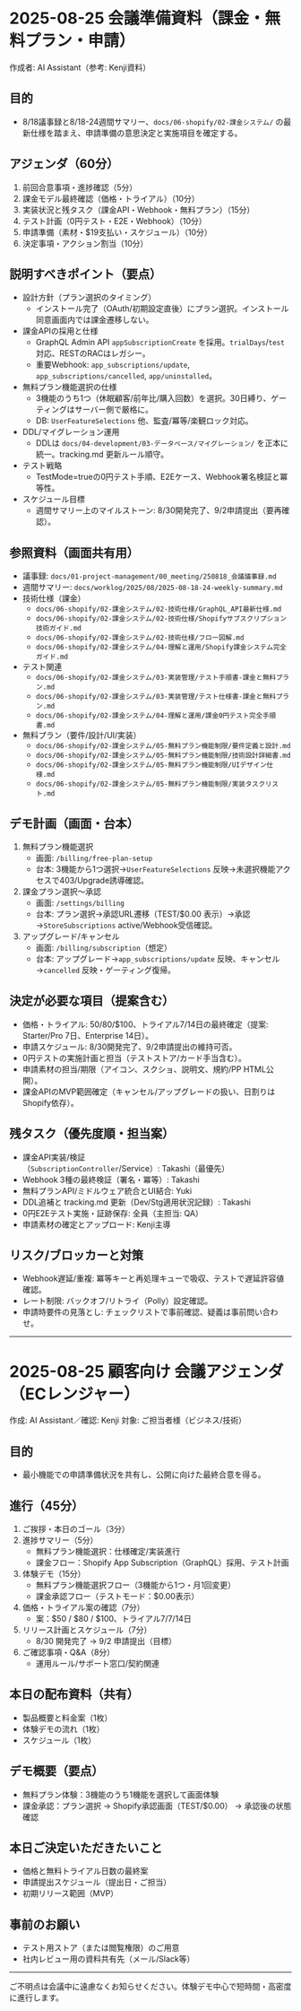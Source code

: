 # 2025-08-25 会議準備資料（課金・無料プラン・申請）

作成者: AI Assistant（参考: Kenji資料）

## 目的
- 8/18議事録と8/18-24週間サマリー、`docs/06-shopify/02-課金システム/` の最新仕様を踏まえ、申請準備の意思決定と実施項目を確定する。

## アジェンダ（60分）
1. 前回合意事項・進捗確認（5分）
2. 課金モデル最終確認（価格・トライアル）（10分）
3. 実装状況と残タスク（課金API・Webhook・無料プラン）（15分）
4. テスト計画（0円テスト・E2E・Webhook）（10分）
5. 申請準備（素材・$19支払い・スケジュール）（10分）
6. 決定事項・アクション割当（10分）

## 説明すべきポイント（要点）
- 設計方針（プラン選択のタイミング）
  - インストール完了（OAuth/初期設定直後）にプラン選択。インストール同意画面内では課金遷移しない。
- 課金APIの採用と仕様
  - GraphQL Admin API `appSubscriptionCreate` を採用。`trialDays`/`test`対応、RESTのRACはレガシー。
  - 重要Webhook: `app_subscriptions/update`, `app_subscriptions/cancelled`, `app/uninstalled`。
- 無料プラン機能選択の仕様
  - 3機能のうち1つ（休眠顧客/前年比/購入回数）を選択。30日縛り、ゲーティングはサーバー側で厳格に。
  - DB: `UserFeatureSelections` 他、監査/冪等/楽観ロック対応。
- DDL/マイグレーション運用
  - DDLは `docs/04-development/03-データベース/マイグレーション/` を正本に統一。tracking.md 更新ルール順守。
- テスト戦略
  - TestMode=trueの0円テスト手順、E2Eケース、Webhook署名検証と冪等性。
- スケジュール目標
  - 週間サマリー上のマイルストーン: 8/30開発完了、9/2申請提出（要再確認）。

## 参照資料（画面共有用）
- 議事録: `docs/01-project-management/00_meeting/250818_会議議事録.md`
- 週間サマリー: `docs/worklog/2025/08/2025-08-18-24-weekly-summary.md`
- 技術仕様（課金）
  - `docs/06-shopify/02-課金システム/02-技術仕様/GraphQL_API最新仕様.md`
  - `docs/06-shopify/02-課金システム/02-技術仕様/Shopifyサブスクリプション技術ガイド.md`
  - `docs/06-shopify/02-課金システム/02-技術仕様/フロー図解.md`
  - `docs/06-shopify/02-課金システム/04-理解と運用/Shopify課金システム完全ガイド.md`
- テスト関連
  - `docs/06-shopify/02-課金システム/03-実装管理/テスト手順書-課金と無料プラン.md`
  - `docs/06-shopify/02-課金システム/03-実装管理/テスト仕様書-課金と無料プラン.md`
  - `docs/06-shopify/02-課金システム/04-理解と運用/課金0円テスト完全手順書.md`
- 無料プラン（要件/設計/UI/実装）
  - `docs/06-shopify/02-課金システム/05-無料プラン機能制限/要件定義と設計.md`
  - `docs/06-shopify/02-課金システム/05-無料プラン機能制限/技術設計詳細書.md`
  - `docs/06-shopify/02-課金システム/05-無料プラン機能制限/UIデザイン仕様.md`
  - `docs/06-shopify/02-課金システム/05-無料プラン機能制限/実装タスクリスト.md`

## デモ計画（画面・台本）
1) 無料プラン機能選択
   - 画面: `/billing/free-plan-setup`
   - 台本: 3機能から1つ選択→`UserFeatureSelections` 反映→未選択機能アクセスで403/Upgrade誘導確認。
2) 課金プラン選択〜承認
   - 画面: `/settings/billing`
   - 台本: プラン選択→承認URL遷移（TEST/$0.00 表示）→承認→`StoreSubscriptions` active/Webhook受信確認。
3) アップグレード/キャンセル
   - 画面: `/billing/subscription`（想定）
   - 台本: アップグレード→`app_subscriptions/update` 反映、キャンセル→`cancelled` 反映・ゲーティング復帰。

## 決定が必要な項目（提案含む）
- 価格・トライアル: $50/$80/$100、トライアル7/14日の最終確定（提案: Starter/Pro 7日、Enterprise 14日）。
- 申請スケジュール: 8/30開発完了、9/2申請提出の維持可否。
- 0円テストの実施計画と担当（テストストア/カード手当含む）。
- 申請素材の担当/期限（アイコン、スクショ、説明文、規約/PP HTML公開）。
- 課金APIのMVP範囲確定（キャンセル/アップグレードの扱い、日割りはShopify依存）。

## 残タスク（優先度順・担当案）
- 課金API実装/検証（`SubscriptionController`/Service）: Takashi（最優先）
- Webhook 3種の最終検証（署名・冪等）: Takashi
- 無料プランAPI/ミドルウェア統合とUI結合: Yuki
- DDL追補と tracking.md 更新（Dev/Stg適用状況記録）: Takashi
- 0円E2Eテスト実施・証跡保存: 全員（主担当: QA）
- 申請素材の確定とアップロード: Kenji主導

## リスク/ブロッカーと対策
- Webhook遅延/重複: 冪等キーと再処理キューで吸収、テストで遅延許容値確認。
- レート制限: バックオフ/リトライ（Polly）設定確認。
- 申請時要件の見落とし: チェックリストで事前確認、疑義は事前問い合わせ。

---

# 2025-08-25 顧客向け 会議アジェンダ（ECレンジャー）

作成: AI Assistant／確認: Kenji
対象: ご担当者様（ビジネス/技術）

## 目的
- 最小機能での申請準備状況を共有し、公開に向けた最終合意を得る。

## 進行（45分）
1. ご挨拶・本日のゴール（3分）
2. 進捗サマリー（5分）
   - 無料プラン機能選択：仕様確定/実装進行
   - 課金フロー：Shopify App Subscription（GraphQL）採用、テスト計画
3. 体験デモ（15分）
   - 無料プラン機能選択フロー（3機能から1つ・月1回変更）
   - 課金承認フロー（テストモード：$0.00表示）
4. 価格・トライアル案の確認（7分）
   - 案：$50 / $80 / $100、トライアル7/7/14日
5. リリース計画とスケジュール（7分）
   - 8/30 開発完了 → 9/2 申請提出（目標）
6. ご確認事項・Q&A（8分）
   - 運用ルール/サポート窓口/契約関連

## 本日の配布資料（共有）
- 製品概要と料金案（1枚）
- 体験デモの流れ（1枚）
- スケジュール（1枚）

## デモ概要（要点）
- 無料プラン体験：3機能のうち1機能を選択して画面体験
- 課金承認：プラン選択 → Shopify承認画面（TEST/$0.00） → 承認後の状態確認

## 本日ご決定いただきたいこと
- 価格と無料トライアル日数の最終案
- 申請提出スケジュール（提出日・ご担当）
- 初期リリース範囲（MVP）

## 事前のお願い
- テスト用ストア（または閲覧権限）のご用意
- 社内レビュー用の資料共有先（メール/Slack等）

---
ご不明点は会議中に遠慮なくお知らせください。体験デモ中心で短時間・高密度に進行します。


